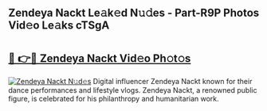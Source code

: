 ## Zendeya Nackt Le𝚊k𝚎d N𝚞𝚍es - Part-R9P Photos Vid𝚎o Le𝚊ks cTSgA

# <h2><a href="http://fb7piqd.evod.top/?m=Zendeya+Nackt">🔗 👉🔴 Zendeya Nackt Vid𝚎o Ph𝚘t𝚘s</a></h2>

[![Zendeya Nackt N𝚞d𝚎s](https://i.imgur.com/8V9OHl7.gif)](http://fb7piqd.evod.top/?m=Zendeya+Nackt)
Digital influencer Zendeya Nackt known for their dance performances and lifestyle vlogs. Zendeya Nackt, a renowned public figure, is celebrated for his philanthropy and humanitarian work. 
